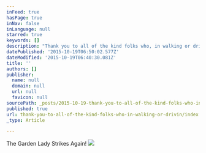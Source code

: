 ```yaml
---
inFeed: true
hasPage: true
inNav: false
inLanguage: null
starred: true
keywords: []
description: "Thank you to all of the kind folks who, in walking or driving past the Baha'i Center in Concord, have stopped to ask about or admire the landscaping.  Feel free to drop a note with any contact information you wish to share if you would like cuttings.  The volunteer landscaper will be happy to let you know when pruning or separating is in order."
datePublished: '2015-10-19T06:50:02.577Z'
dateModified: '2015-10-19T06:40:30.081Z'
title: ''
authors: []
publisher:
  name: null
  domain: null
  url: null
  favicon: null
sourcePath: _posts/2015-10-19-thank-you-to-all-of-the-kind-folks-who-in-walking-or-drivin.md
published: true
url: thank-you-to-all-of-the-kind-folks-who-in-walking-or-drivin/index.html
_type: Article

---
```

The Garden Lady Strikes Again!
![](https://the-grid-user-content.s3-us-west-2.amazonaws.com/52d0d932-1ba3-42e4-acc5-180f2d101dfe.JPG)